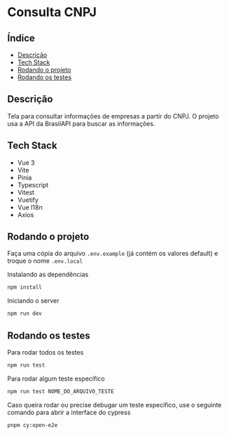 # Consulta CNPJ
## Índice
- [Descrição](#descrição)
- [Tech Stack](#tech-stack)
- [Rodando o projeto](#rodando-o-projeto)
- [Rodando os testes](#rodando-os-testes)

## Descrição
Tela para consultar informações de empresas a partir do CNPJ. O projeto usa a API da BrasilAPI para buscar as informações.

## Tech Stack
- Vue 3
- Vite
- Pinia
- Typescript
- Vitest
- Vuetify
- Vue I18n
- Axios

## Rodando o projeto
Faça uma cópia do arquivo `.env.example` (já contém os valores default) e troque o nome `.env.local`

Instalando as dependências
```bash
npm install
```

Iniciando o server
```bash
npm run dev
```

## Rodando os testes
Para rodar todos os testes
```bash
npm run test
```

Para rodar algum teste específico
```bash
npm run test NOME_DO_ARQUIVO_TESTE
```

Caso queira rodar ou precise debugar um teste específico, use o seguinte comando para abrir a interface do cypress
```bash
pnpm cy:open-e2e
```
